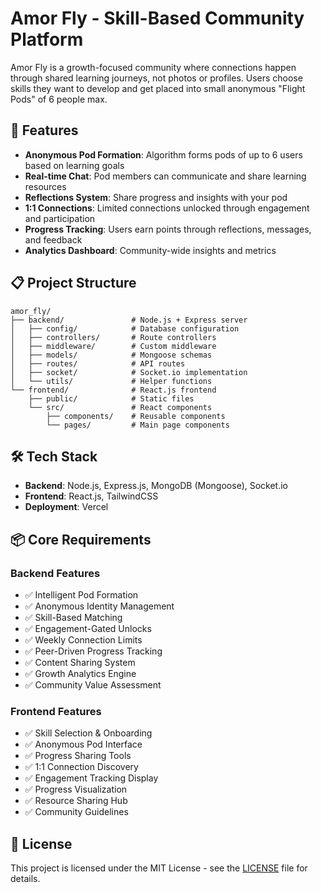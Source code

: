 # Amor Fly - Skill-Based Community Platform

Amor Fly is a growth-focused community where connections happen through shared learning journeys, not photos or profiles. Users choose skills they want to develop and get placed into small anonymous "Flight Pods" of 6 people max.

## 🚀 Features

- **Anonymous Pod Formation**: Algorithm forms pods of up to 6 users based on learning goals
- **Real-time Chat**: Pod members can communicate and share learning resources
- **Reflections System**: Share progress and insights with your pod
- **1:1 Connections**: Limited connections unlocked through engagement and participation
- **Progress Tracking**: Users earn points through reflections, messages, and feedback
- **Analytics Dashboard**: Community-wide insights and metrics

## 📋 Project Structure

```
amor_fly/
├── backend/               # Node.js + Express server
│   ├── config/            # Database configuration
│   ├── controllers/       # Route controllers
│   ├── middleware/        # Custom middleware
│   ├── models/            # Mongoose schemas
│   ├── routes/            # API routes
│   ├── socket/            # Socket.io implementation
│   └── utils/             # Helper functions
└── frontend/              # React.js frontend
    ├── public/            # Static files
    └── src/               # React components
        ├── components/    # Reusable components
        └── pages/         # Main page components
```

## 🛠️ Tech Stack

- **Backend**: Node.js, Express.js, MongoDB (Mongoose), Socket.io
- **Frontend**: React.js, TailwindCSS
- **Deployment**: Vercel

## 📦 Core Requirements

### Backend Features
- ✅ Intelligent Pod Formation
- ✅ Anonymous Identity Management
- ✅ Skill-Based Matching
- ✅ Engagement-Gated Unlocks
- ✅ Weekly Connection Limits
- ✅ Peer-Driven Progress Tracking
- ✅ Content Sharing System
- ✅ Growth Analytics Engine
- ✅ Community Value Assessment

### Frontend Features
- ✅ Skill Selection & Onboarding
- ✅ Anonymous Pod Interface
- ✅ Progress Sharing Tools
- ✅ 1:1 Connection Discovery
- ✅ Engagement Tracking Display
- ✅ Progress Visualization
- ✅ Resource Sharing Hub
- ✅ Community Guidelines

## 📝 License

This project is licensed under the MIT License - see the [LICENSE](LICENSE) file for details.
